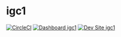 # igc1

[![CircleCI](https://circleci.com/gh/Kwhitlatch/igc1.svg?style=shield)](https://circleci.com/gh/Kwhitlatch/igc1)
[![Dashboard igc1](https://img.shields.io/badge/dashboard-igc1-yellow.svg)](https://dashboard.pantheon.io/sites/3e171d8f-445c-4ecb-b281-8f92c8cf5542#dev/code)
[![Dev Site igc1](https://img.shields.io/badge/site-igc1-blue.svg)](http://dev-igc1.pantheonsite.io/)
